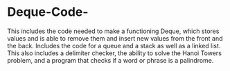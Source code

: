 # Deque-Code-
This includes the code needed to make a functioning Deque, which stores values and is able to remove them and insert new values from the front and the back. Includes the code for a queue and a stack as well as a linked list. This also includes a delimiter checker, the ability to solve the Hanoi Towers problem, and a program that checks if a word or phrase is a palindrome. 
